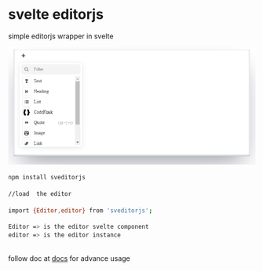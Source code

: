 
# svelte editorjs

simple editorjs wrapper in svelte

![alt text](https://github.com/pouchcms/sveditorjs/blob/master/ScreenShot%20Tool%20-20231030152142.png?raw=true)


```bash
npm install sveditorjs

//load  the editor

import {Editor,editor} from 'sveditorjs';

Editor => is the editor svelte component
editor => is the editor instance



```

follow doc at 
[docs](https://editorjs.io/)
for advance usage

